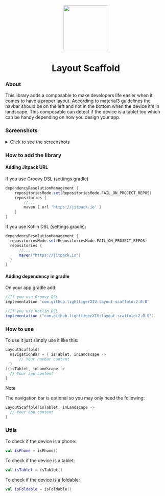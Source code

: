 <div align="center">
  <img src="https://github.com/lighttigerXIV/layout-scaffold/assets/35658492/8d35b442-c772-407a-ad57-077e137bfb45" width="140">
  <h1>Layout Scaffold</h1>
</div>

### About
This library adds a composable to make developers life easier when it comes to have a proper layout. 
According to material3 guidelines the navbar should be on the left and not in the bottom when the device it's in landscape.
This composable can detect if the device is a tablet too which can be handy depending on how you design your app. 

### Screenshots
<details>
  <summary>Click to see the screenshots</summary>

  #### Smartphone
  <img src="https://github.com/lighttigerXIV/layout-scaffold/assets/35658492/7a4825a0-e7ed-419c-864a-e3eda7e5524f" width="200">
  <img src="https://github.com/lighttigerXIV/layout-scaffold/assets/35658492/bc24351e-a1d1-41cf-ac1c-bb317bef1651">
  
  #### Tablet
  <img src="https://github.com/lighttigerXIV/layout-scaffold/assets/35658492/63a4a809-f8a9-430d-9413-c31a1906a7ff" width="200">
  <img src="https://github.com/lighttigerXIV/layout-scaffold/assets/35658492/118b10c0-35ce-4264-9307-0a8b91f73934">
</details>



### How to add the library
#### Adding Jitpack URL
If you use Groovy DSL (settings.gradle)
```gradle
dependencyResolutionManagement {
    repositoriesMode.set(RepositoriesMode.FAIL_ON_PROJECT_REPOS)
    repositories {
        //...
        maven { url 'https://jitpack.io' }
    }
}
```
If you use Kotlin DSL (settings.gradle):
```gradle
dependencyResolutionManagement {
  repositoriesMode.set(RepositoriesMode.FAIL_ON_PROJECT_REPOS)
  repositories {
      //...
      maven("https://jitpack.io")
  }
}
```

#### Adding dependency in gradle
On your app gradle add:
```gradle
//If you use Groovy DSL
implementation 'com.github.lighttigerXIV:layout-scaffold:2.0.0'

//If you use Kotlin DSL
implementation ("com.github.lighttigerXIV:layout-scaffold:2.0.0")
```

### How to use
To use it just simply use it like this:
```kotlin
LayoutScaffold(
  navigationBar = { isTablet, inLandscape ->
      // Your navbar content
  }
){isTablet, inLandscape ->
  // Your app content
}
```

> [!NOTE]
> The navigation bar is optional so you may only need the following:

```kotlin
LayoutScaffold{isTablet, inLandscape ->
  // Your app content
}
```

### Utils
To check if the device is a phone:
```kotlin
val isPhone = isPhone()
```

To check if the device is a tablet:
```kotlin
val isTablet = isTablet()
```

To check if the device is a foldable:
```kotlin
val isFoldable = isFoldable()
```

